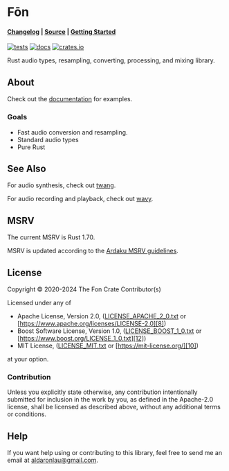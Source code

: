 # Fōn

#### [Changelog][3] | [Source][4] | [Getting Started][5]

[![tests](https://github.com/ardaku/fon/workflows/tests/badge.svg)][2]
[![docs](https://docs.rs/fon/badge.svg)][0]
[![crates.io](https://img.shields.io/crates/v/fon.svg)][1]

Rust audio types, resampling, converting, processing, and mixing library.

## About

Check out the [documentation][0] for examples.

### Goals

- Fast audio conversion and resampling.
- Standard audio types
- Pure Rust

## See Also

For audio synthesis, check out [twang][14].

For audio recording and playback, check out [wavy][15].

## MSRV

The current MSRV is Rust 1.70.

MSRV is updated according to the [Ardaku MSRV guidelines].

## License

Copyright © 2020-2024 The Fon Crate Contributor(s)

Licensed under any of
 - Apache License, Version 2.0, ([LICENSE_APACHE_2_0.txt][7]
   or [https://www.apache.org/licenses/LICENSE-2.0][8])
 - Boost Software License, Version 1.0, ([LICENSE_BOOST_1_0.txt][11]
   or [https://www.boost.org/LICENSE_1_0.txt][12])
 - MIT License, ([LICENSE_MIT.txt][9] or [https://mit-license.org/][10])

at your option.

### Contribution

Unless you explicitly state otherwise, any contribution intentionally submitted
for inclusion in the work by you, as defined in the Apache-2.0 license, shall be
licensed as described above, without any additional terms or conditions.

## Help

If you want help using or contributing to this library, feel free to send me an
email at [aldaronlau@gmail.com][13].

[Ardaku MSRV guidelines]: https://github.com/ardaku/.github/blob/v1/profile/MSRV.md

[0]: https://docs.rs/fon
[1]: https://crates.io/crates/fon
[2]: https://github.com/ardaku/fon/actions?query=workflow%3Atests
[3]: https://github.com/ardaku/fon/blob/v1/CHANGELOG.md
[4]: https://github.com/ardaku/fon/
[5]: https://docs.rs/fon#getting-started
[6]: https://aldaronlau.com/
[7]: https://github.com/ardaku/fon/blob/v1/LICENSE_APACHE
[8]: https://www.apache.org/licenses/LICENSE-2.0
[9]: https://github.com/ardaku/fon/blob/v1/LICENSE_MIT
[10]: https://mit-license.org/
[11]: https://github.com/ardaku/fon/blob/v1/LICENSE_BOOST
[12]: https://www.boost.org/LICENSE_1_0.txt
[13]: mailto:aldaronlau@gmail.com
[14]: https://crates.io/crates/twang
[15]: https://crates.io/crates/wavy
